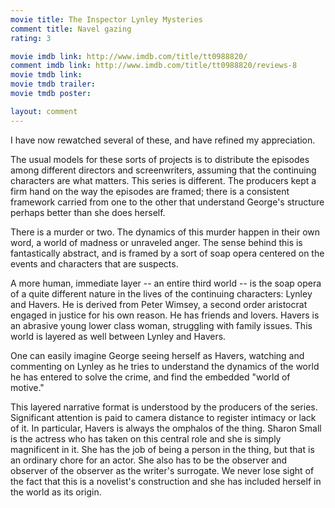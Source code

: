 ```yaml
---
movie title: The Inspector Lynley Mysteries
comment title: Navel gazing
rating: 3

movie imdb link: http://www.imdb.com/title/tt0988820/
comment imdb link: http://www.imdb.com/title/tt0988820/reviews-8
movie tmdb link: 
movie tmdb trailer: 
movie tmdb poster: 

layout: comment
---
```


I have now rewatched several of these, and have refined my appreciation. 

The usual models for these sorts of projects is to distribute the episodes among different directors and screenwriters, assuming that the continuing characters are what matters. This series is different. The producers kept a firm hand on the way the episodes are framed; there is a consistent framework carried from one to the other that understand George's structure perhaps better than she does herself.

There is a murder or two. The dynamics of this murder happen in their own word, a world of madness or unraveled anger. The sense behind this is fantastically abstract, and is framed by a sort of soap opera centered on the events and characters that are suspects.

A more human, immediate layer -- an entire third world -- is the soap opera of a quite different nature in the lives of the continuing characters: Lynley and Havers. He is derived from Peter Wimsey, a second order aristocrat engaged in justice for his own reason. He has friends and lovers. Havers is an abrasive young lower class woman, struggling with family issues. This world is layered as well between Lynley and Havers.

One can easily imagine George seeing herself as Havers, watching and commenting on Lynley as he tries to understand the dynamics of the world he has entered to solve the crime, and find the embedded "world of motive." 

This layered narrative format is understood by the producers of the series. Significant attention is paid to camera distance to register intimacy or lack of it. In particular, Havers is always the omphalos of the thing. Sharon Small is the actress who has taken on this central role and she is simply magnificent in it. She has the job of being a person in the thing, but that is an ordinary chore for an actor. She also has to be the observer and observer of the observer as the writer's surrogate. We never lose sight of the fact that this is a novelist's construction and she has included herself in the world as its origin.